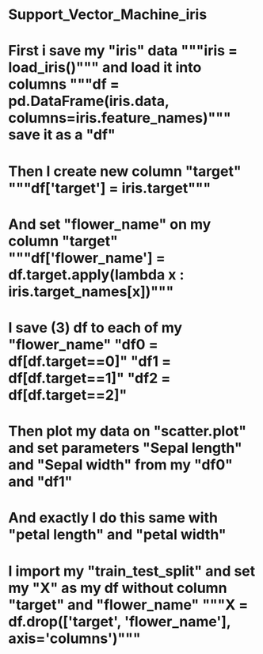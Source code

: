 # Support_Vector_Machine_iris
# First i save my "iris" data """iris = load_iris()""" and load it into columns """df = pd.DataFrame(iris.data, columns=iris.feature_names)""" save it as a "df"
# Then I create new column "target" """df['target'] = iris.target""" 
# And set "flower_name" on my column "target" """df['flower_name'] = df.target.apply(lambda x : iris.target_names[x])"""
# I save (3) df to each of my "flower_name" "df0 = df[df.target==0]" "df1 = df[df.target==1]" "df2 = df[df.target==2]"
# Then plot my data on "scatter.plot" and set parameters "Sepal length" and "Sepal width" from my "df0" and "df1"
# And exactly I do this same with "petal length" and "petal width"
# I import my "train_test_split" and set my "X" as my df without column "target" and "flower_name" """X = df.drop(['target', 'flower_name'], axis='columns')"""
